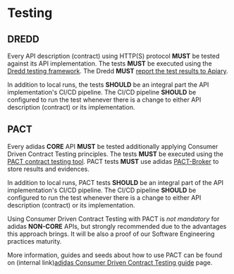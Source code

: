 # Testing

## DREDD

Every API description \(contract\) using HTTP\(S\) protocol **MUST** be tested against its API implementation. The tests **MUST** be executed using the [Dredd testing framework](https://github.com/apiaryio/dredd). The Dredd **MUST** [report the test results to Apiary](https://help.apiary.io/tools/automated-testing/testing-reporter/).

In addition to local runs, the tests **SHOULD** be an integral part the API implementation's CI/CD pipeline. The CI/CD pipeline **SHOULD** be configured to run the test whenever there is a change to either API description \(contract\) or its implementation.

## PACT

Every adidas **CORE** API **MUST** be tested additionally applying Consumer Driven Contract Testing principles. The tests **MUST** be executed using the [PACT contract testing tool](https://docs.pact.io/). PACT tests **MUST** use adidas [PACT-Broker](http://pact.ati.adidas.com/) to store results and evidences.

In addition to local runs, PACT tests **SHOULD** be an integral part of the API implementation's CI/CD pipeline. The CI/CD pipeline **SHOULD** be configured to run the test whenever there is a change to either API description \(contract\) or its implementation.

Using Consumer Driven Contract Testing with PACT is *not mandatory* for adidas **NON-CORE** APIs, but strongly recommended due to the advantages this approach brings. It will be also a proof of our Software Engineering practices maturity.

More information, guides and seeds about how to use PACT can be found on (internal link)[adidas Consumer Driven Contract Testing guide](https://tools.adidas-group.com/confluence/display/DSBP/adidas+Consumer+Driven+Contract+Testing+guide) page.

